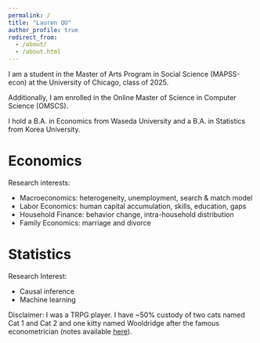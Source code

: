```yaml
---
permalink: /
title: "Lauren QU"
author_profile: true
redirect_from: 
  - /about/
  - /about.html
---
```

I am a student in the Master of Arts Program in Social Science (MAPSS-econ) at the University of Chicago, class of 2025. 

Additionally, I am enrolled in the Online Master of Science in Computer Science (OMSCS).

I hold a B.A. in Economics from Waseda University and a B.A. in Statistics from Korea University.

Economics
======
Research interests: 
- Macroeconomics: heterogeneity, unemployment, search & match model
- Labor Economics: human capital accumulation, skills, education, gaps
- Household Finance: behavior change, intra-household distribution
- Family Economics: marriage and divorce

Statistics
======
Research Interest: 
- Causal inference
- Machine learning


Disclaimer: I was a TRPG player. I have ~50% custody of two cats named Cat 1 and Cat 2 and one kitty named Wooldridge after the famous econometrician (notes available [here](https://laurenqu.github.io/portfolio/Cats/)).
